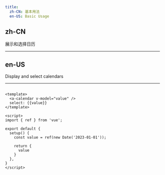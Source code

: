 ```yaml
title:
  zh-CN: 基本用法
  en-US: Basic Usage
```

## zh-CN

展示和选择日历

---

## en-US

Display and select calendars

---

```vue

<template>
  <a-calendar v-model="value" />
  select: {{value}}
</template>

<script>
import { ref } from 'vue';

export default {
  setup() {
    const value = ref(new Date('2023-01-01'));

    return {
      value
    }
  },
}
</script>
```
